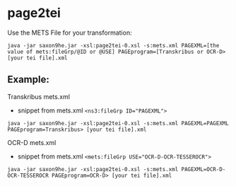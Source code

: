 # page2tei

Use the METS File for your transformation:

```
java -jar saxon9he.jar -xsl:page2tei-0.xsl -s:mets.xml PAGEXML=[the value of mets:fileGrp/@ID or @USE] PAGEprogram=[Transkribus or OCR-D> [your tei file].xml
```
## Example:

Transkribus mets.xml
* snippet from mets.xml
``<ns3:fileGrp ID="PAGEXML">``
```
java -jar saxon9he.jar -xsl:page2tei-0.xsl -s:mets.xml PAGEXML=PAGEXML PAGEprogram=Transkribus> [your tei file].xml
```
OCR-D mets.xml
* snippet from mets.xml
``<mets:fileGrp USE="OCR-D-OCR-TESSEROCR">``

```
java -jar saxon9he.jar -xsl:page2tei-0.xsl -s:mets.xml PAGEXML=OCR-D-OCR-TESSEROCR PAGEprogram=OCR-D> [your tei file].xml
```

